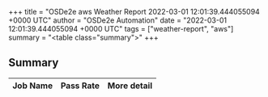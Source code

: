 +++
title = "OSDe2e aws Weather Report 2022-03-01 12:01:39.444055094 +0000 UTC"
author = "OSDe2e Automation"
date = "2022-03-01 12:01:39.444055094 +0000 UTC"
tags = ["weather-report", "aws"]
summary = "<table class=\"summary\"></table>"
+++
## Summary

| Job Name | Pass Rate | More detail |
|----------|-----------|-------------|




